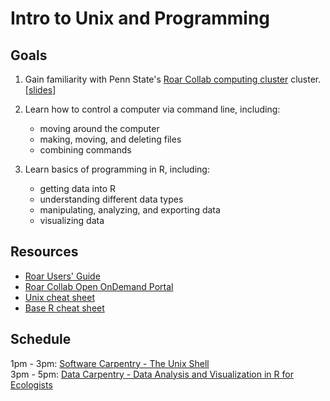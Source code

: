 # Intro to Unix and Programming

## Goals
1. Gain familiarity with Penn State's [Roar Collab computing cluster]([https://www.icds.psu.edu/computing-services/roar-user-guide/](https://www.icds.psu.edu/roar-collab-user-guide/)) cluster. [[slides](https://docs.google.com/presentation/d/17Gb4X6JsvvhE2Qx-UwuJo2lTXZJBFJh8ZT5H-l9kjZ0/edit?usp=sharing)] 

2. Learn how to control a computer via command line, including:
	- moving around the computer 
	- making, moving, and deleting files
	- combining commands 
3. Learn basics of programming in R, including:
	- getting data into R
	- understanding different data types
	- manipulating, analyzing, and exporting data
	- visualizing data


## Resources
- [Roar Users' Guide](https://www.icds.psu.edu/computing-services/roar-user-guide/)
- [Roar Collab Open OnDemand Portal](https://portal2.aci.ics.psu.edu/pun/sys/dashboard)
- [Unix cheat sheet](https://www.alexji.com/UNIXCheatSheet.pdf)
- [Base R cheat sheet](https://iqss.github.io/dss-workshops/R/Rintro/base-r-cheat-sheet.pdf)

## Schedule
 1pm - 3pm: [Software Carpentry - The Unix Shell](https://swcarpentry.github.io/shell-novice/)  
 3pm - 5pm: [Data Carpentry - Data Analysis and Visualization in R for Ecologists](https://datacarpentry.org/R-ecology-lesson/index.html) 
 
